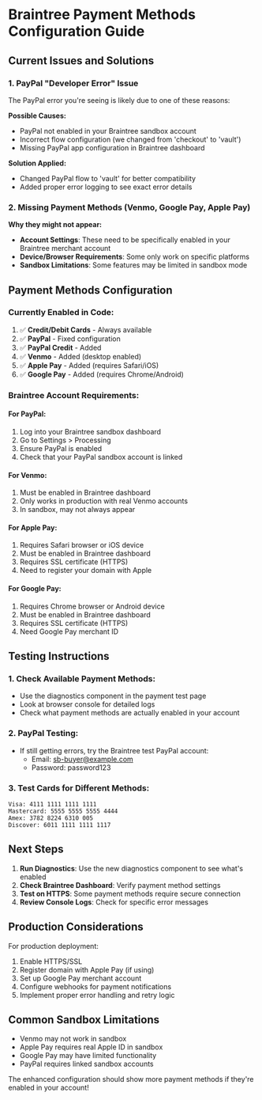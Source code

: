 # Braintree Payment Methods Configuration Guide

## Current Issues and Solutions

### 1. PayPal "Developer Error" Issue

The PayPal error you're seeing is likely due to one of these reasons:

**Possible Causes:**
- PayPal not enabled in your Braintree sandbox account
- Incorrect flow configuration (we changed from 'checkout' to 'vault')
- Missing PayPal app configuration in Braintree dashboard

**Solution Applied:**
- Changed PayPal flow to 'vault' for better compatibility
- Added proper error logging to see exact error details

### 2. Missing Payment Methods (Venmo, Google Pay, Apple Pay)

**Why they might not appear:**
- **Account Settings**: These need to be specifically enabled in your Braintree merchant account
- **Device/Browser Requirements**: Some only work on specific platforms
- **Sandbox Limitations**: Some features may be limited in sandbox mode

## Payment Methods Configuration

### Currently Enabled in Code:
1. ✅ **Credit/Debit Cards** - Always available
2. ✅ **PayPal** - Fixed configuration
3. ✅ **PayPal Credit** - Added
4. ✅ **Venmo** - Added (desktop enabled)
5. ✅ **Apple Pay** - Added (requires Safari/iOS)
6. ✅ **Google Pay** - Added (requires Chrome/Android)

### Braintree Account Requirements:

#### For PayPal:
1. Log into your Braintree sandbox dashboard
2. Go to Settings > Processing
3. Ensure PayPal is enabled
4. Check that your PayPal sandbox account is linked

#### For Venmo:
1. Must be enabled in Braintree dashboard
2. Only works in production with real Venmo accounts
3. In sandbox, may not always appear

#### For Apple Pay:
1. Requires Safari browser or iOS device
2. Must be enabled in Braintree dashboard
3. Requires SSL certificate (HTTPS)
4. Need to register your domain with Apple

#### For Google Pay:
1. Requires Chrome browser or Android device
2. Must be enabled in Braintree dashboard
3. Requires SSL certificate (HTTPS)
4. Need Google Pay merchant ID

## Testing Instructions

### 1. Check Available Payment Methods:
- Use the diagnostics component in the payment test page
- Look at browser console for detailed logs
- Check what payment methods are actually enabled in your account

### 2. PayPal Testing:
- If still getting errors, try the Braintree test PayPal account:
  - Email: sb-buyer@example.com
  - Password: password123

### 3. Test Cards for Different Methods:
```
Visa: 4111 1111 1111 1111
Mastercard: 5555 5555 5555 4444
Amex: 3782 8224 6310 005
Discover: 6011 1111 1111 1117
```

## Next Steps

1. **Run Diagnostics**: Use the new diagnostics component to see what's enabled
2. **Check Braintree Dashboard**: Verify payment method settings
3. **Test on HTTPS**: Some payment methods require secure connection
4. **Review Console Logs**: Check for specific error messages

## Production Considerations

For production deployment:
1. Enable HTTPS/SSL
2. Register domain with Apple Pay (if using)
3. Set up Google Pay merchant account
4. Configure webhooks for payment notifications
5. Implement proper error handling and retry logic

## Common Sandbox Limitations

- Venmo may not work in sandbox
- Apple Pay requires real Apple ID in sandbox
- Google Pay may have limited functionality
- PayPal requires linked sandbox accounts

The enhanced configuration should show more payment methods if they're enabled in your account!

